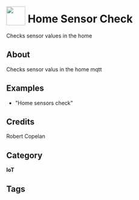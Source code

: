 # <img src="https://raw.githack.com/FortAwesome/Font-Awesome/master/svgs/solid/robot.svg" card_color="#40DBB0" width="50" height="50" style="vertical-align:bottom"/> Home Sensor Check
Checks sensor values in the home

## About
Checks sensor valus in the home mqtt

## Examples
* "Home sensors check"

## Credits
Robert Copelan

## Category
**IoT**

## Tags

